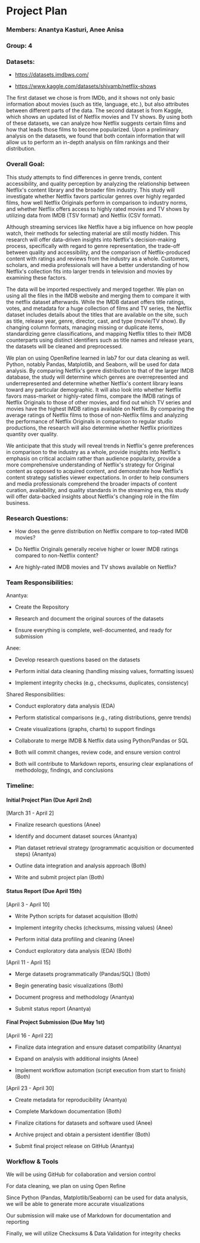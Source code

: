 # Project Plan

### Members: Anantya Kasturi, Anee Anisa


### Group: 4


### Datasets:


- https://datasets.imdbws.com/


- https://www.kaggle.com/datasets/shivamb/netflix-shows



The first dataset we chose is from IMDb, and it shows not only basic information about movies (such as title, language, etc.), but also attributes between different parts of the data. The second dataset is from Kaggle, which shows an updated list of Netflix movies and TV shows. By using both of these datasets, we can analyze how Netflix suggests certain films and how that leads those films to become popularized. Upon a preliminary analysis on the datasets, we found that both contain information that will allow us to perform an in-depth analysis on film rankings and their distribution. 


### Overall Goal: 

This study attempts to find differences in genre trends, content accessibility, and quality perception by analyzing the relationship between Netflix's content library and the broader film industry. This study will investigate whether Netflix favors particular genres over highly regarded films, how well Netflix Originals perform in comparison to industry norms, and whether Netflix offers access to highly rated movies and TV shows by utilizing data from IMDB (TSV format) and Netflix (CSV format). 

Although streaming services like Netflix have a big influence on how people watch, their methods for selecting material are still mostly hidden. This research will offer data-driven insights into Netflix's decision-making process, specifically with regard to genre representation, the trade-off between quality and accessibility, and the comparison of Netflix-produced content with ratings and reviews from the industry as a whole. Customers, scholars, and media professionals will have a better understanding of how Netflix's collection fits into larger trends in television and movies by examining these factors. 

The data will be imported respectively and merged together. We plan on using all the files in the IMDB website and merging them to compare it with the netflix dataset afterwards. While the IMDB dataset offers title ratings, votes, and metadata for a huge collection of films and TV series, the Netflix dataset includes details about the titles that are available on the site, such as title, release year, genre, director, cast, and type (movie/TV show). By changing column formats, managing missing or duplicate items, standardizing genre classifications, and mapping Netflix titles to their IMDB counterparts using distinct identifiers such as title names and release years, the datasets will be cleaned and preprocessed. 

We plan on using OpenRefine learned in lab7 for our data cleaning as well. Python, notably Pandas, Matplotlib, and Seaborn, will be used for data analysis. By comparing Netflix's genre distribution to that of the larger IMDB database, the study will determine which genres are overrepresented and underrepresented and determine whether Netflix's content library leans toward any particular demographic. It will also look into whether Netflix favors mass-market or highly-rated films, compare the IMDB ratings of Netflix Originals to those of other movies, and find out which TV series and movies have the highest IMDB ratings available on Netflix. By comparing the average ratings of Netflix films to those of non-Netflix films and analyzing the performance of Netflix Originals in comparison to regular studio productions, the research will also determine whether Netflix prioritizes quantity over quality. 

We anticipate that this study will reveal trends in Netflix's genre preferences in comparison to the industry as a whole, provide insights into Netflix's emphasis on critical acclaim rather than audience popularity, provide a more comprehensive understanding of Netflix's strategy for Original content as opposed to acquired content, and demonstrate how Netflix's content strategy satisfies viewer expectations. In order to help consumers and media professionals comprehend the broader impacts of content curation, availability, and quality standards in the streaming era, this study will offer data-backed insights about Netflix's changing role in the film business.


### Research Questions:


- How does the genre distribution on Netflix compare to top-rated IMDB movies?


- Do Netflix Originals generally receive higher or lower IMDB ratings compared to non-Netflix content?


- Are highly-rated IMDB movies and TV shows available on Netflix?


### Team Responsibilities:


Anantya: 

- Create the Repository 

- Research and document the original sources of the datasets

- Ensure everything is complete, well-documented, and ready for submission


Anee:

- Develop research questions based on the datasets
  
- Perform initial data cleaning (handling missing values, formatting issues)
  
- Implement integrity checks (e.g., checksums, duplicates, consistency)
  

Shared Responsibilities: 

- Conduct exploratory data analysis (EDA)

- Perform statistical comparisons (e.g., rating distributions, genre trends)

- Create visualizations (graphs, charts) to support findings

- Collaborate to merge IMDB & Netflix data using Python/Pandas or SQL

- Both will commit changes, review code, and ensure version control
  
- Both will contribute to Markdown reports, ensuring clear explanations of methodology, findings, and conclusions


### Timeline:

#### Initial Project Plan (Due April 2nd)

[March 31 - April 2]  

- Finalize research questions  (Anee)

- Identify and document dataset sources (Anantya)

- Plan dataset retrieval strategy (programmatic acquisition or documented steps)  (Anantya)

- Outline data integration and analysis approach (Both)

- Write and submit project plan (Both)



#### Status Report (Due April 15th)

[April 3 - April 10]

- Write Python scripts for dataset acquisition  (Both)

- Implement integrity checks (checksums, missing values) (Anee)

- Perform initial data profiling and cleaning  (Anee)

- Conduct exploratory data analysis (EDA)  (Both)

[April 11 - April 15]

- Merge datasets programmatically (Pandas/SQL) (Both)

- Begin generating basic visualizations  (Both)

- Document progress and methodology (Anantya)

- Submit status report  (Anantya)




#### Final Project Submission (Due May 1st)

[April 16 - April 22]

- Finalize data integration and ensure dataset compatibility  (Anantya)

- Expand on analysis with additional insights  (Anee)

- Implement workflow automation (script execution from start to finish) (Both)

[April 23 - April 30]

- Create metadata for reproducibility  (Anantya)

- Complete Markdown documentation  (Both)

- Finalize citations for datasets and software used  (Anee)

- Archive project and obtain a persistent identifier (Both)

- Submit final project release on GitHub  (Anantya)


### Workflow & Tools

We will be using GitHub for collaboration and version control

For data cleaning, we plan on using Open Refine 

Since Python (Pandas, Matplotlib/Seaborn) can be used for data analysis, we will be able to generate more accurate visualizations

Our submission will make use of Markdown for documentation and reporting

Finally, we will utilize Checksums & Data Validation for integrity checks
